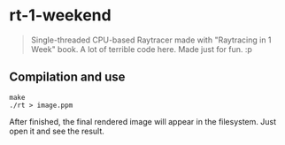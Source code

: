 # rt-1-weekend
> Single-threaded CPU-based Raytracer made with "Raytracing in 1 Week" book. A lot of terrible code here. Made just for fun. :p

## Compilation and use

```
make
./rt > image.ppm
```

After finished, the final rendered image will appear in the filesystem. Just open it and see the result.
